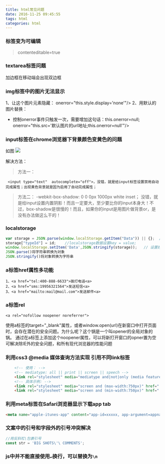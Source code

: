 ```yaml
---
title: html常见问题
date: 2016-11-25 09:45:55
tags: html
categories: html
---
```


### 标签变为可编辑
> contenteditable=true

### textarea标签问题
加边框在移动端会出现双边框

### img标签中的图片无法显示
1、让这个图片元素隐藏：
onerror="this.style.display='none'"/>
2、用默认的图片替换：
* 控制onerror事件只触发一次，需要增加这句话：this.onerror=null;
onerror="this.src='默认图片的url地址;this.onerror=null'"/>

### input标签在chrome浏览器下背景颜色变黄色的问题
如图
![](http://ota5i8p1g.bkt.clouddn.com/input.png)

解决方法：
>方法一：
```
 <input type="text"  autocomplete="off">，没错，就是给input标签设置禁用自动完成属性；出现黄色背景就是因为启用了自动完成属性；
```
>方法二：
 -webkit-box-shadow: 0 0 0px 1000px white inset；  没错，就是给input设置内置阴影！而且一定要大，至少要比你的input本身大！不过，box-shadow是很慢的！而且，如果你的input是用图片做背景or，是没有办法做这么干的！


### localstorage
```javascript
var storage = JSON.parse(window.localStorage.getItem("Data")) || {};  //从本地取localstorage数据
storage["typeId"] = id;    //localstorage数据设置key = value;
window.localStorage.setItem('Data',JSON.stringify(storage));   // 设置好的数据存到localstorage
JSON.parse()将字符串转换为对象
JSON.stringify()将对象转换为字符串
```


### a标签href属性多功能
```
1、<a href="tel:400-888-6633">拨打电话<a>
2、<a href="sms:19956321564">发送短信<a>
3、<a href="mailto:mail@mail.com">发送邮件<a>
```

### a标签rel
```
<a rel="nofollow noopener noreferrer">
```
使用a标签的target="_blank"属性，或者window.open(url)在新窗口中打开页面时，会存在潜在的安全问题。为什么呢？这个锅是一个叫opener的全局对象的锅。
通过在a标签上添加这个noopener属性，可以将新打开窗口的opner置为空
可解决除IE外的安全问题，和所有现代浏览器的性能问题

### 利用css3 @media 媒体查询方法实现 引用不同link标签
```html
    <!-- 使用： -->
    <!-- mediatype: all || print || screen || speech -->
    <link rel="stylesheet" media="mediatype and|not|only (media feature)" href="mystylesheet.css">
    <!-- 具体示例: -->
    <link rel="stylesheet" media="screen and (max-width:750px)" href="./css/index.css">
    <link rel="stylesheet" media="screen and (min-width:750px)" href="./css/indexPC.css">
```

### 利用meta标签在Safari浏览器显示下载app tab

```html
<meta name="apple-itunes-app" content="app-id=xxxxx, app-argument=appname://feed">
```

### 文案中的引号和字段外的引号冲突解决
```js
//用反斜杠\包裹引号
const str = 'BIG SHOTS\'\ COMMENTS';
```

### js中并不能直接使用`↵`换行，可以替换为`\n`